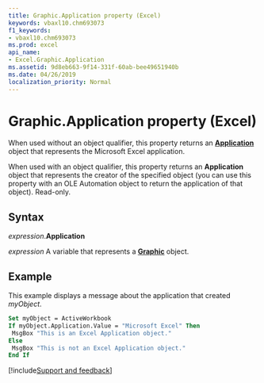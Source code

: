 ```yaml
---
title: Graphic.Application property (Excel)
keywords: vbaxl10.chm693073
f1_keywords:
- vbaxl10.chm693073
ms.prod: excel
api_name:
- Excel.Graphic.Application
ms.assetid: 9d8eb663-9f14-331f-60ab-bee49651940b
ms.date: 04/26/2019
localization_priority: Normal
---
```



# Graphic.Application property (Excel)

When used without an object qualifier, this property returns an **[Application](Excel.Application(object).md)** object that represents the Microsoft Excel application. 

When used with an object qualifier, this property returns an **Application** object that represents the creator of the specified object (you can use this property with an OLE Automation object to return the application of that object). Read-only.


## Syntax

_expression_.**Application**

_expression_ A variable that represents a **[Graphic](Excel.Graphic.md)** object.


## Example

This example displays a message about the application that created _myObject_.

```vb
Set myObject = ActiveWorkbook 
If myObject.Application.Value = "Microsoft Excel" Then 
 MsgBox "This is an Excel Application object." 
Else 
 MsgBox "This is not an Excel Application object." 
End If
```




[!include[Support and feedback](~/includes/feedback-boilerplate.md)]